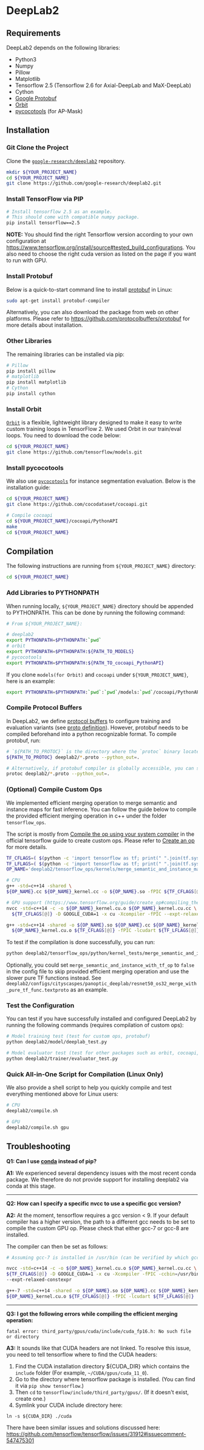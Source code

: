 # DeepLab2

## **Requirements**

DeepLab2 depends on the following libraries:

*   Python3
*   Numpy
*   Pillow
*   Matplotlib
*   Tensorflow 2.5 (Tensorflow 2.6 for Axial-DeepLab and MaX-DeepLab)
*   Cython
*   [Google Protobuf](https://developers.google.com/protocol-buffers)
*   [Orbit](https://github.com/tensorflow/models/tree/master/orbit)
*   [pycocotools](https://github.com/cocodataset/cocoapi/tree/master/PythonAPI/pycocotools)
    (for AP-Mask)

## **Installation**

### Git Clone the Project

Clone the
[`google-research/deeplab2`](https://github.com/google-research/deeplab2)
repository.

```bash
mkdir ${YOUR_PROJECT_NAME}
cd ${YOUR_PROJECT_NAME}
git clone https://github.com/google-research/deeplab2.git
```

### Install TensorFlow via PIP

```bash
# Install tensorflow 2.5 as an example.
# This should come with compatible numpy package.
pip install tensorflow==2.5
```

**NOTE:** You should find the right Tensorflow version according to your own
configuration at
https://www.tensorflow.org/install/source#tested_build_configurations. You also
need to choose the right cuda version as listed on the page if you want to run
with GPU.

### Install Protobuf

Below is a quick-to-start command line to install
[protobuf](https://github.com/protocolbuffers/protobuf) in Linux:

```bash
sudo apt-get install protobuf-compiler
```

Alternatively, you can also download the package from web on other platforms.
Please refer to https://github.com/protocolbuffers/protobuf for more details
about installation.

### Other Libraries

The remaining libraries can be installed via pip:

```bash
# Pillow
pip install pillow
# matplotlib
pip install matplotlib
# Cython
pip install cython
```

### Install Orbit

[`Orbit`](https://github.com/tensorflow/models/tree/master/orbit) is a flexible,
lightweight library designed to make it easy to write custom training loops in
TensorFlow 2. We used Orbit in our train/eval loops. You need to download the
code below:

```bash
cd ${YOUR_PROJECT_NAME}
git clone https://github.com/tensorflow/models.git
```

### Install pycocotools

We also use
[`pycocotools`](https://github.com/cocodataset/cocoapi/tree/master/PythonAPI/pycocotools)
for instance segmentation evaluation. Below is the installation guide:

```bash
cd ${YOUR_PROJECT_NAME}
git clone https://github.com/cocodataset/cocoapi.git

# Compile cocoapi
cd ${YOUR_PROJECT_NAME}/cocoapi/PythonAPI
make
cd ${YOUR_PROJECT_NAME}
```

## **Compilation**

The following instructions are running from `${YOUR_PROJECT_NAME}` directory:

```bash
cd ${YOUR_PROJECT_NAME}
```

### Add Libraries to PYTHONPATH

When running locally, `${YOUR_PROJECT_NAME}` directory should be appended to
PYTHONPATH. This can be done by running the following command:

```bash
# From ${YOUR_PROJECT_NAME}:

# deeplab2
export PYTHONPATH=$PYTHONPATH:`pwd`
# orbit
export PYTHONPATH=$PYTHONPATH:${PATH_TO_MODELS}
# pycocotools
export PYTHONPATH=$PYTHONPATH:${PATH_TO_cocoapi_PythonAPI}
```

If you clone `models(for Orbit)` and `cocoapi` under `${YOUR_PROJECT_NAME}`,
here is an example:

```bash
export PYTHONPATH=$PYTHONPATH:`pwd`:`pwd`/models:`pwd`/cocoapi/PythonAPI
```

### Compile Protocol Buffers

In DeepLab2, we define
[protocol buffers](https://developers.google.com/protocol-buffers) to configure
training and evaluation variants (see [proto definition](../../config.proto)).
However, protobuf needs to be compiled beforehand into a python recognizable
format. To compile protobuf, run:

```bash
# `${PATH_TO_PROTOC}` is the directory where the `protoc` binary locates.
${PATH_TO_PROTOC} deeplab2/*.proto --python_out=.

# Alternatively, if protobuf compiler is globally accessible, you can simply run:
protoc deeplab2/*.proto --python_out=.
```

### (Optional) Compile Custom Ops

We implemented efficient merging operation to merge semantic and instance maps
for fast inference. You can follow the guide below to compile the provided
efficient merging operation in c++ under the folder `tensorflow_ops`.

The script is mostly from
[Compile the op using your system compiler](https://www.tensorflow.org/guide/create_op#compile_the_op_using_your_system_compiler_tensorflow_binary_installation)
in the official tensorflow guide to create custom ops. Please refer to
[Create an op](https://www.tensorflow.org/guide/create_op#compile_the_op_using_your_system_compiler_tensorflow_binary_installation)
for more details.

```bash
TF_CFLAGS=( $(python -c 'import tensorflow as tf; print(" ".join(tf.sysconfig.get_compile_flags()))') )
TF_LFLAGS=( $(python -c 'import tensorflow as tf; print(" ".join(tf.sysconfig.get_link_flags()))') )
OP_NAME='deeplab2/tensorflow_ops/kernels/merge_semantic_and_instance_maps_op'

# CPU
g++ -std=c++14 -shared \
${OP_NAME}.cc ${OP_NAME}_kernel.cc -o ${OP_NAME}.so -fPIC ${TF_CFLAGS[@]} ${TF_LFLAGS[@]} -O2

# GPU support (https://www.tensorflow.org/guide/create_op#compiling_the_kernel_for_the_gpu_device)
nvcc -std=c++14 -c -o ${OP_NAME}_kernel.cu.o ${OP_NAME}_kernel.cu.cc \
  ${TF_CFLAGS[@]} -D GOOGLE_CUDA=1 -x cu -Xcompiler -fPIC --expt-relaxed-constexpr

g++ -std=c++14 -shared -o ${OP_NAME}.so ${OP_NAME}.cc ${OP_NAME}_kernel.cc \
  ${OP_NAME}_kernel.cu.o ${TF_CFLAGS[@]} -fPIC -lcudart ${TF_LFLAGS[@]}
```

To test if the compilation is done successfully, you can run:

```bash
python deeplab2/tensorflow_ops/python/kernel_tests/merge_semantic_and_instance_maps_op_test.py
```

Optionally, you could set `merge_semantic_and_instance_with_tf_op` to `false` in
the config file to skip provided efficient merging operation and use the slower
pure TF functions instead. See
`deeplab2/configs/cityscaspes/panoptic_deeplab/resnet50_os32_merge_with_pure_tf_func.textproto`
as an example.

### Test the Configuration

You can test if you have successfully installed and configured DeepLab2 by
running the following commands (requires compilation of custom ops):

```bash
# Model training test (test for custom ops, protobuf)
python deeplab2/model/deeplab_test.py

# Model evaluator test (test for other packages such as orbit, cocoapi, etc)
python deeplab2/trainer/evaluator_test.py
```

### Quick All-in-One Script for Compilation (Linux Only)

We also provide a shell script to help you quickly compile and test everything
mentioned above for Linux users:

```bash
# CPU
deeplab2/compile.sh

# GPU
deeplab2/compile.sh gpu
```

## Troubleshooting

**Q1: Can I use [conda](https://anaconda.org/) instead of pip?**

**A1:** We experienced several dependency issues with the most recent conda
package. We therefore do not provide support for installing deeplab2 via conda
at this stage.

________________________________________________________________________________

**Q2: How can I specify a specific nvcc to use a specific gcc version?**

**A2:** At the moment, tensorflow requires a gcc version < 9. If your default
compiler has a higher version, the path to a different gcc needs to be set to
compile the custom GPU op. Please check that either gcc-7 or gcc-8 are
installed.

The compiler can then be set as follows:

```bash
# Assuming gcc-7 is installed in /usr/bin (can be verified by which gcc-7)

nvcc -std=c++14 -c -o ${OP_NAME}_kernel.cu.o ${OP_NAME}_kernel.cu.cc \
${TF_CFLAGS[@]} -D GOOGLE_CUDA=1 -x cu -Xcompiler -fPIC -ccbin=/usr/bin/g++-7 \
--expt-relaxed-constexpr

g++-7 -std=c++14 -shared -o ${OP_NAME}.so ${OP_NAME}.cc ${OP_NAME}_kernel.cc \
${OP_NAME}_kernel.cu.o ${TF_CFLAGS[@]} -fPIC -lcudart ${TF_LFLAGS[@]}
```

________________________________________________________________________________

**Q3: I got the following errors while compiling the efficient merging
operation:**

```
fatal error: third_party/gpus/cuda/include/cuda_fp16.h: No such file or directory
```

**A3:** It sounds like that CUDA headers are not linked. To resolve this issue,
you need to tell tensorflow where to find the CUDA headers:

1.  Find the CUDA installation directory ${CUDA_DIR} which contains the
    `include` folder (For example, `~/CUDA/gpus/cuda_11_0`).
2.  Go to the directory where tensorflow package is installed. (You can find it
    via `pip show tensorflow`.)
3.  Then `cd` to `tensorflow/include/third_party/gpus/`. (If it doesn't exist,
    create one.)
4.  Symlink your CUDA include directory here:

```
ln -s ${CUDA_DIR} ./cuda
```

There have been similar issues and solutions discussed here:
https://github.com/tensorflow/tensorflow/issues/31912#issuecomment-547475301
